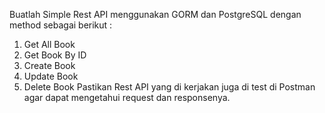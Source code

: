 Buatlah Simple Rest API menggunakan GORM dan PostgreSQL dengan method 
sebagai berikut :
1. Get All Book
2. Get Book By ID
3. Create Book
4. Update Book
5. Delete Book
Pastikan Rest API yang di kerjakan juga di test di Postman agar dapat mengetahui 
request dan responsenya.